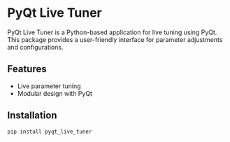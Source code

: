 # PyQt Live Tuner

PyQt Live Tuner is a Python-based application for live tuning using PyQt. This package provides a user-friendly interface for parameter adjustments and configurations.

## Features
- Live parameter tuning
- Modular design with PyQt

## Installation
```bash
pip install pyqt_live_tuner
```
